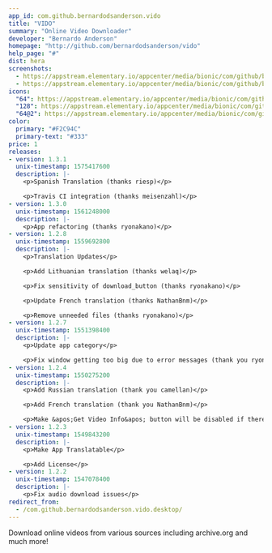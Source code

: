 ```yaml
---
app_id: com.github.bernardodsanderson.vido
title: "VIDO"
summary: "Online Video Downloader"
developer: "Bernardo Anderson"
homepage: "http://github.com/bernardodsanderson/vido"
help_page: "#"
dist: hera
screenshots:
  - https://appstream.elementary.io/appcenter/media/bionic/com/github/bernardodsanderson.vido/DB298333FD04203FBFB37171AB6B93C0/screenshots/image-1_orig.png
  - https://appstream.elementary.io/appcenter/media/bionic/com/github/bernardodsanderson.vido/DB298333FD04203FBFB37171AB6B93C0/screenshots/image-2_orig.png
icons:
  "64": https://appstream.elementary.io/appcenter/media/bionic/com/github/bernardodsanderson.vido/DB298333FD04203FBFB37171AB6B93C0/icons/64x64/com.github.bernardodsanderson.vido_com.github.bernardodsanderson.vido.png
  "128": https://appstream.elementary.io/appcenter/media/bionic/com/github/bernardodsanderson.vido/DB298333FD04203FBFB37171AB6B93C0/icons/128x128/com.github.bernardodsanderson.vido_com.github.bernardodsanderson.vido.png
  "64@2": https://appstream.elementary.io/appcenter/media/bionic/com/github/bernardodsanderson.vido/DB298333FD04203FBFB37171AB6B93C0/icons/64x64@2/com.github.bernardodsanderson.vido_com.github.bernardodsanderson.vido.png
color:
  primary: "#F2C94C"
  primary-text: "#333"
price: 1
releases:
- version: 1.3.1
  unix-timestamp: 1575417600
  description: |-
    <p>Spanish Translation (thanks riesp)</p>

    <p>Travis CI integration (thanks meisenzahl)</p>
- version: 1.3.0
  unix-timestamp: 1561248000
  description: |-
    <p>App refactoring (thanks ryonakano)</p>
- version: 1.2.8
  unix-timestamp: 1559692800
  description: |-
    <p>Translation Updates</p>

    <p>Add Lithuanian translation (thanks welaq)</p>

    <p>Fix sensitivity of download_button (thanks ryonakano)</p>

    <p>Update French translation (thanks NathanBnm)</p>

    <p>Remove unneeded files (thanks ryonakano)</p>
- version: 1.2.7
  unix-timestamp: 1551398400
  description: |-
    <p>Update app category</p>

    <p>Fix window getting too big due to error messages (thank you ryonakano)</p>
- version: 1.2.4
  unix-timestamp: 1550275200
  description: |-
    <p>Add Russian translation (thank you camellan)</p>

    <p>Add French translation (thank you NathanBnm)</p>

    <p>Make &apos;Get Video Info&apos; button will be disabled if there&apos;s no url (thank you ryonakano)</p>
- version: 1.2.3
  unix-timestamp: 1549843200
  description: |-
    <p>Make App Translatable</p>

    <p>Add License</p>
- version: 1.2.2
  unix-timestamp: 1547078400
  description: |-
    <p>Fix audio download issues</p>
redirect_from:
  - /com.github.bernardodsanderson.vido.desktop/
---
```


<p>Download online videos from various sources including archive.org and much more!</p>
